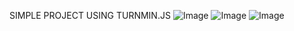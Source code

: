 SIMPLE PROJECT USING TURNMIN.JS
![Image](https://github.com/user-attachments/assets/1609a85c-a87a-455f-9d03-694e2d7650d9)
![Image](https://github.com/user-attachments/assets/146b437c-63d3-424f-b850-8d936c370056)
![Image](https://github.com/user-attachments/assets/8b0f6e30-d26b-428b-819a-ffdd981fce9c)
